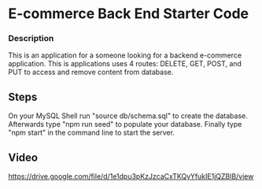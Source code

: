 # E-commerce Back End Starter Code

### Description

This is an application for a someone looking for a backend e-commerce application. This is applications uses 4 routes: DELETE, GET, POST, and PUT to access and remove content from database.

## Steps

On your MySQL Shell run "source db/schema.sql" to create the database. Afterwards type "npm run seed" to populate your database. Finally type "npm start" in the command line to start the server.

## Video

https://drive.google.com/file/d/1e1dpu3pKzJzcaCxTKQyYfukIE1jQZBlB/view
